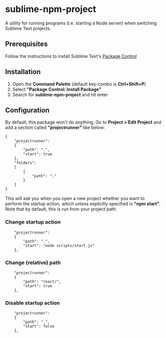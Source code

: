 # sublime-npm-project
A utility for running programs (i.e. starting a Node server) when switching Sublime Text projects.

## Prerequisites
Follow the instructions to install Sublime Text&#39;s [Package Control](https://packagecontrol.io/installation)

## Installation
1. Open the **Command Palette** (default key-combo is **Ctrl+Shift+P**)
2. Select **&quot;Package Control: Install Package&quot;**
3. Search for **sublime-npm-project** and hit enter

## Configuration
By default, this package won&#39;t do anything. Go to **Project > Edit Project** and add a section called **&quot;projectrunner&quot;** like below:

    {
        "projectrunner":
        {
            "path": ".",
            "start": true
        },
        "folders":
        [
            {
                "path": "."
            }
        ]
    }

This will ask you when you open a new project whether you want to perform the startup action, which unless explicitly specified is **&quot;npm start&quot;**. Note that by default, this is run from your project path.

### Change startup action
        "projectrunner":
        {
            "path": ".",
            "start": "node scripts/start.js"
        },

### Change (relative) path
        "projectrunner":
        {
            "path": "react/",
            "start": true
        },

### Disable startup action
        "projectrunner":
        {
            "path": ".",
            "start": false
        },